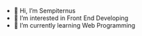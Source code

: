 - 👋 Hi, I’m Sempiternus
- 👀 I’m interested in Front End Developing
- 🌱 I’m currently learning Web Programming

<!---
sempiternus666/sempiternus666 is a ✨ special ✨ repository because its `README.md` (this file) appears on your GitHub profile.
You can click the Preview link to take a look at your changes.
--->
